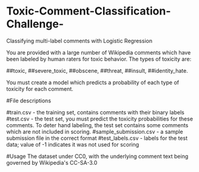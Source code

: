 # Toxic-Comment-Classification-Challenge-
Classifying multi-label comments with Logistic Regression

You are provided with a large number of Wikipedia comments which have been labeled by human raters for toxic behavior. The types of toxicity are:

##toxic,
##severe_toxic,
##obscene,
##threat,
##insult,
##identity_hate.

You must create a model which predicts a probability of each type of toxicity for each comment.

#File descriptions

#train.csv - 
the training set, contains comments with their binary labels
#test.csv - 
the test set, you must predict the toxicity probabilities for these comments. To deter hand labeling, the test set contains some comments which are not included in scoring.
#sample_submission.csv - 
a sample submission file in the correct format
#test_labels.csv - 
labels for the test data; value of -1 indicates it was not used for scoring

#Usage
The dataset under CC0, with the underlying comment text being governed by Wikipedia's CC-SA-3.0
